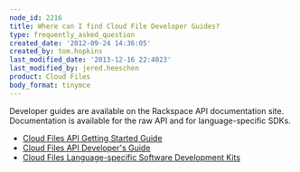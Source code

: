 ```yaml
---
node_id: 2216
title: Where can I find Cloud File Developer Guides?
type: frequently_asked_question
created_date: '2012-09-24 14:36:05'
created_by: tom.hopkins
last_modified_date: '2013-12-16 22:4023'
last_modified_by: jered.heeschen
product: Cloud Files
body_format: tinymce
---
```


Developer guides are available on the Rackspace API documentation site.
 Documentation is available for the raw API and for language-specific
SDKs.

-   [Cloud Files API Getting Started
    Guide](http://docs.rackspace.com/files/api/v1/cf-intro/content/Introduction-d1e82.html)
-   [Cloud Files API Developer's
    Guide](http://docs.rackspace.com/files/api/v1/cf-devguide/content/Overview-d1e70.html)
-   [Cloud Files Language-specific Software Development
    Kits](http://docs.rackspace.com/sdks/guide/content/intro.html)


